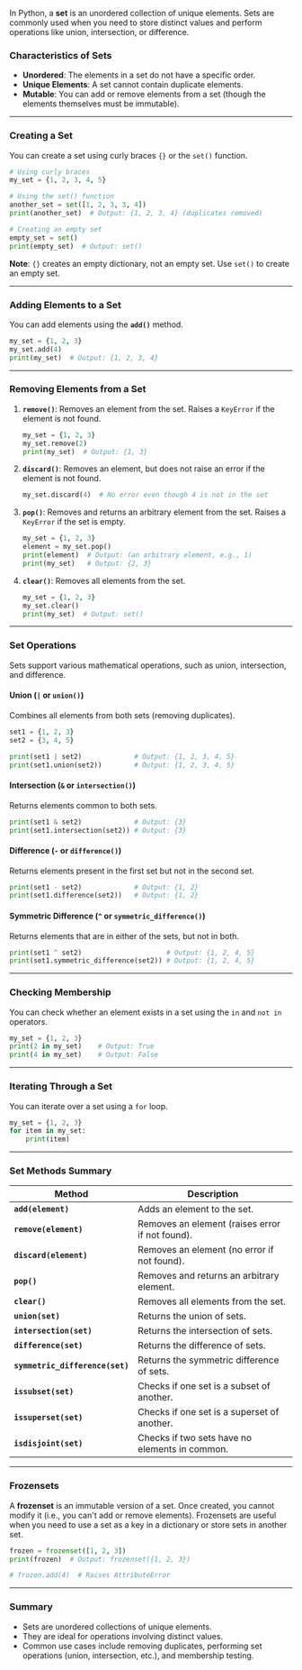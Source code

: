 In Python, a **set** is an unordered collection of unique elements. Sets are commonly used when you need to store distinct values and perform operations like union, intersection, or difference. 

### Characteristics of Sets
- **Unordered**: The elements in a set do not have a specific order.
- **Unique Elements**: A set cannot contain duplicate elements.
- **Mutable**: You can add or remove elements from a set (though the elements themselves must be immutable).

---

### Creating a Set
You can create a set using curly braces `{}` or the `set()` function.

```python
# Using curly braces
my_set = {1, 2, 3, 4, 5}

# Using the set() function
another_set = set([1, 2, 3, 3, 4])
print(another_set)  # Output: {1, 2, 3, 4} (duplicates removed)

# Creating an empty set
empty_set = set()
print(empty_set)  # Output: set()
```
**Note**: `{}` creates an empty dictionary, not an empty set. Use `set()` to create an empty set.

---

### Adding Elements to a Set
You can add elements using the **`add()`** method.

```python
my_set = {1, 2, 3}
my_set.add(4)
print(my_set)  # Output: {1, 2, 3, 4}
```

---

### Removing Elements from a Set
1. **`remove()`**: Removes an element from the set. Raises a `KeyError` if the element is not found.
   ```python
   my_set = {1, 2, 3}
   my_set.remove(2)
   print(my_set)  # Output: {1, 3}
   ```

2. **`discard()`**: Removes an element, but does not raise an error if the element is not found.
   ```python
   my_set.discard(4)  # No error even though 4 is not in the set
   ```

3. **`pop()`**: Removes and returns an arbitrary element from the set. Raises a `KeyError` if the set is empty.
   ```python
   my_set = {1, 2, 3}
   element = my_set.pop()
   print(element)  # Output: (an arbitrary element, e.g., 1)
   print(my_set)   # Output: {2, 3}
   ```

4. **`clear()`**: Removes all elements from the set.
   ```python
   my_set = {1, 2, 3}
   my_set.clear()
   print(my_set)  # Output: set()
   ```

---

### Set Operations
Sets support various mathematical operations, such as union, intersection, and difference.

#### Union (`|` or `union()`)
Combines all elements from both sets (removing duplicates).

```python
set1 = {1, 2, 3}
set2 = {3, 4, 5}

print(set1 | set2)             # Output: {1, 2, 3, 4, 5}
print(set1.union(set2))        # Output: {1, 2, 3, 4, 5}
```

#### Intersection (`&` or `intersection()`)
Returns elements common to both sets.

```python
print(set1 & set2)             # Output: {3}
print(set1.intersection(set2)) # Output: {3}
```

#### Difference (`-` or `difference()`)
Returns elements present in the first set but not in the second set.

```python
print(set1 - set2)             # Output: {1, 2}
print(set1.difference(set2))   # Output: {1, 2}
```

#### Symmetric Difference (`^` or `symmetric_difference()`)
Returns elements that are in either of the sets, but not in both.

```python
print(set1 ^ set2)                     # Output: {1, 2, 4, 5}
print(set1.symmetric_difference(set2)) # Output: {1, 2, 4, 5}
```

---

### Checking Membership
You can check whether an element exists in a set using the `in` and `not in` operators.

```python
my_set = {1, 2, 3}
print(2 in my_set)    # Output: True
print(4 in my_set)    # Output: False
```

---

### Iterating Through a Set
You can iterate over a set using a `for` loop.

```python
my_set = {1, 2, 3}
for item in my_set:
    print(item)
```

---

### Set Methods Summary
| Method                        | Description                                   |
|-------------------------------|-----------------------------------------------|
| **`add(element)`**            | Adds an element to the set.                  |
| **`remove(element)`**         | Removes an element (raises error if not found). |
| **`discard(element)`**        | Removes an element (no error if not found).  |
| **`pop()`**                   | Removes and returns an arbitrary element.    |
| **`clear()`**                 | Removes all elements from the set.           |
| **`union(set)`**              | Returns the union of sets.                   |
| **`intersection(set)`**       | Returns the intersection of sets.            |
| **`difference(set)`**         | Returns the difference of sets.              |
| **`symmetric_difference(set)`**| Returns the symmetric difference of sets.    |
| **`issubset(set)`**           | Checks if one set is a subset of another.    |
| **`issuperset(set)`**         | Checks if one set is a superset of another.  |
| **`isdisjoint(set)`**         | Checks if two sets have no elements in common.|

---

### Frozensets
A **frozenset** is an immutable version of a set. Once created, you cannot modify it (i.e., you can't add or remove elements). Frozensets are useful when you need to use a set as a key in a dictionary or store sets in another set.

```python
frozen = frozenset([1, 2, 3])
print(frozen)  # Output: frozenset({1, 2, 3})

# frozen.add(4)  # Raises AttributeError
```

---

### Summary
- Sets are unordered collections of unique elements.
- They are ideal for operations involving distinct values.
- Common use cases include removing duplicates, performing set operations (union, intersection, etc.), and membership testing.
